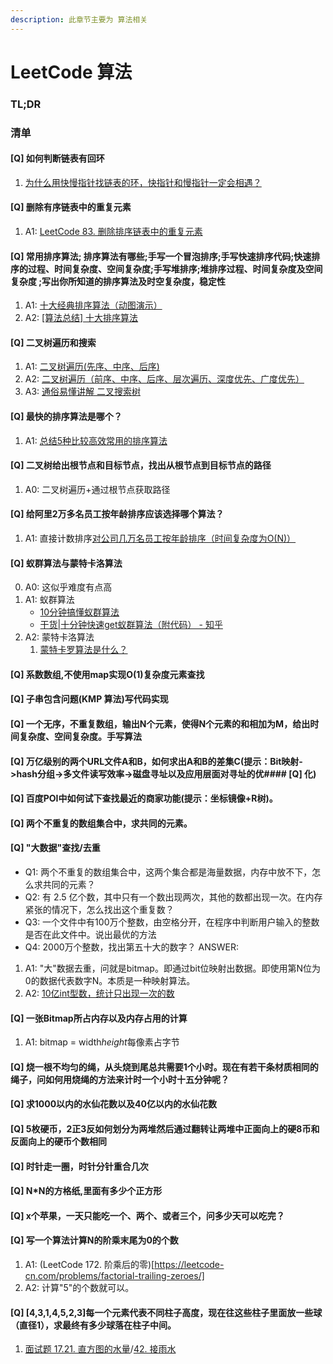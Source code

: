 ```yaml
---
description: 此章节主要为 算法相关
---
```


# LeetCode 算法

### TL;DR

### 清单

#### [Q] 如何判断链表有回环
1. [为什么用快慢指针找链表的环，快指针和慢指针一定会相遇？](https://www.zhihu.com/question/23208893)

#### [Q] 删除有序链表中的重复元素
1. A1: [LeetCode 83. 删除排序链表中的重复元素](https://leetcode-cn.com/problems/remove-duplicates-from-sorted-list/)

#### [Q] 常用排序算法; 排序算法有哪些;手写一个冒泡排序;手写快速排序代码;快速排序的过程、时间复杂度、空间复杂度;手写堆排序;堆排序过程、时间复杂度及空间复杂度 ;写出你所知道的排序算法及时空复杂度，稳定性
1. A1: [十大经典排序算法（动图演示）](https://www.cnblogs.com/onepixel/p/7674659.html)
2. A2: [[算法总结] 十大排序算法](https://zhuanlan.zhihu.com/p/42586566)
#### [Q] 二叉树遍历和搜索
1. A1: [二叉树遍历(先序、中序、后序)](https://www.jianshu.com/p/456af5480cee)
2. A2: [二叉树遍历（前序、中序、后序、层次遍历、深度优先、广度优先）](https://blog.csdn.net/My_Jobs/article/details/43451187)
3. A3: [通俗易懂讲解 二叉搜索树](https://zhuanlan.zhihu.com/p/29867652)

#### [Q] 最快的排序算法是哪个？
1. A1: [总结5种比较高效常用的排序算法](https://blog.csdn.net/hl_java/article/details/72499914)

#### [Q] 二叉树给出根节点和目标节点，找出从根节点到目标节点的路径
1. A0: 二叉树遍历+通过根节点获取路径

#### [Q] 给阿里2万多名员工按年龄排序应该选择哪个算法？
1. A1: 直接计数排序[对公司几万名员工按年龄排序（时间复杂度为O(N)）](https://blog.csdn.net/dai_wen/article/details/79961168) 

#### [Q] 蚁群算法与蒙特卡洛算法
0. A0: 这似乎难度有点高
1. A1: 蚁群算法
    + [10分钟搞懂蚁群算法](https://juejin.im/post/5aa4ddf6f265da23870e73d1)
    + [干货|十分钟快速get蚁群算法（附代码） - 知乎](https://zhuanlan.zhihu.com/p/45985636)
2. A2: 蒙特卡洛算法
    1. [蒙特卡罗算法是什么？](https://www.zhihu.com/question/20254139)

#### [Q] 系数数组,不使用map实现O(1)复杂度元素查找
    
#### [Q] 子串包含问题(KMP 算法)写代码实现
#### [Q] 一个无序，不重复数组，输出N个元素，使得N个元素的和相加为M，给出时间复杂度、空间复杂度。手写算法
#### [Q] 万亿级别的两个URL文件A和B，如何求出A和B的差集C(提示：Bit映射->hash分组->多文件读写效率->磁盘寻址以及应用层面对寻址的优#### [Q] 化)
#### [Q] 百度POI中如何试下查找最近的商家功能(提示：坐标镜像+R树)。
#### [Q] 两个不重复的数组集合中，求共同的元素。
#### [Q] "大数据"查找/去重
+ Q1: 两个不重复的数组集合中，这两个集合都是海量数据，内存中放不下，怎么求共同的元素？
+ Q2: 有 2.5 亿个数，其中只有一个数出现两次，其他的数都出现一次。在内存紧张的情况下，怎么找出这个重复数？
+ Q3: 一个文件中有100万个整数，由空格分开，在程序中判断用户输入的整数是否在此文件中。说出最优的方法
+ Q4: 2000万个整数，找出第五十大的数字？
ANSWER:
1. A1: "大"数据去重，问就是bitmap。即通过bit位映射出数据。即使用第N位为0的数据代表数字N。本质是一种映射算法。
2. A2: [10亿int型数，统计只出现一次的数](https://itimetraveler.github.io/2017/07/13/%E3%80%90%E7%AE%97%E6%B3%95%E3%80%9110%E4%BA%BFint%E5%9E%8B%E6%95%B0%EF%BC%8C%E7%BB%9F%E8%AE%A1%E5%8F%AA%E5%87%BA%E7%8E%B0%E4%B8%80%E6%AC%A1%E7%9A%84%E6%95%B0/)
#### [Q] 一张Bitmap所占内存以及内存占用的计算
1. A1: bitmap = width*height*每像素占字节
#### [Q] 烧一根不均匀的绳，从头烧到尾总共需要1个小时。现在有若干条材质相同的绳子，问如何用烧绳的方法来计时一个小时十五分钟呢？
#### [Q] 求1000以内的水仙花数以及40亿以内的水仙花数
#### [Q] 5枚硬币，2正3反如何划分为两堆然后通过翻转让两堆中正面向上的硬8币和反面向上的硬币个数相同
#### [Q] 时针走一圈，时针分针重合几次
#### [Q] N*N的方格纸,里面有多少个正方形
#### [Q] x个苹果，一天只能吃一个、两个、或者三个，问多少天可以吃完？
#### [Q] 写一个算法计算N的阶乘末尾为0的个数
1. A1: (LeetCode 172. 阶乘后的零)[https://leetcode-cn.com/problems/factorial-trailing-zeroes/]
2. A2: 计算"5"的个数就可以。

#### [Q] [4,3,1,4,5,2,3]每一个元素代表不同柱子高度，现在往这些柱子里面放一些球（直径1），求最终有多少球落在柱子中间。
1. [面试题 17.21. 直方图的水量](https://leetcode-cn.com/problems/volume-of-histogram-lcci/)/[42. 接雨水](https://leetcode-cn.com/problems/trapping-rain-water/)

